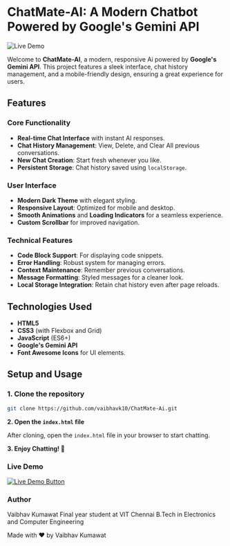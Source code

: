 # ChatMate-AI: A Modern Chatbot Powered by Google's Gemini API

![Live Demo](https://img.shields.io/badge/Live%20Demo-Github%20Pages-brightgreen)

Welcome to **ChatMate-AI**, a modern, responsive Ai powered by **Google's Gemini API**. This project features a sleek interface, chat history management, and a mobile-friendly design, ensuring a great experience for users. 

## Features

### Core Functionality
- **Real-time Chat Interface** with instant AI responses.
- **Chat History Management**: View, Delete, and Clear All previous conversations.
- **New Chat Creation**: Start fresh whenever you like.
- **Persistent Storage**: Chat history saved using `localStorage`.

### User Interface
- **Modern Dark Theme** with elegant styling.
- **Responsive Layout**: Optimized for mobile and desktop.
- **Smooth Animations** and **Loading Indicators** for a seamless experience.
- **Custom Scrollbar** for improved navigation.

### Technical Features
- **Code Block Support**: For displaying code snippets.
- **Error Handling**: Robust system for managing errors.
- **Context Maintenance**: Remember previous conversations.
- **Message Formatting**: Styled messages for a cleaner look.
- **Local Storage Integration**: Retain chat history even after page reloads.

## Technologies Used

- **HTML5**
- **CSS3** (with Flexbox and Grid)
- **JavaScript** (ES6+)
- **Google's Gemini API**
- **Font Awesome Icons** for UI elements.

## Setup and Usage

### 1. Clone the repository
```bash
git clone https://github.com/vaibhavk10/ChatMate-Ai.git
```

**2. Open the `index.html` file**

After cloning, open the `index.html` file in your browser to start chatting.

**3. Enjoy Chatting! 🎉**

### Live Demo

<a href="https://vaibhavk10.github.io/ChatMate-Ai/" target="_blank">
  <img src="https://img.shields.io/badge/Live%20Demo-Click%20Here-orange?style=for-the-badge" alt="Live Demo Button"/>
</a>

### Author

Vaibhav Kumawat
Final year student at VIT Chennai
B.Tech in Electronics and Computer Engineering

Made with ❤️ by Vaibhav Kumawat
